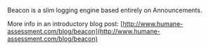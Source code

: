 Beacon is a slim logging engine based entirely on Announcements.

More info in an introductory blog post:
[http://www.humane-assessment.com/blog/beacon](http://www.humane-assessment.com/blog/beacon)


 
